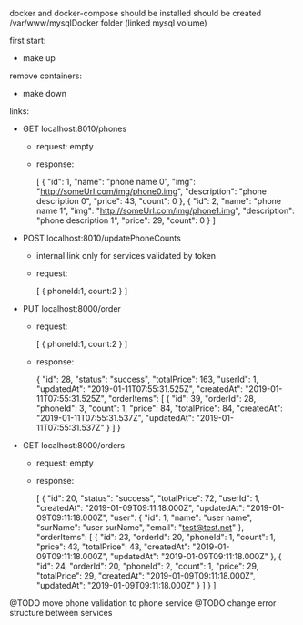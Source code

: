 docker and docker-compose should be installed 
should be created /var/www/mysqlDocker folder (linked mysql volume)

first start:
 - make up

remove containers:
 - make down
 


links:
 - GET localhost:8010/phones
   - request: empty
   - response: 
     
     [
       {
         "id": 1,
         "name": "phone name 0",
         "img": "http://someUrl.com/img/phone0.img",
         "description": "phone description 0",
         "price": 43,
         "count": 0
       },
       {
         "id": 2,
         "name": "phone name 1",
         "img": "http://someUrl.com/img/phone1.img",
         "description": "phone description 1",
         "price": 29,
         "count": 0
       }
     ]
     
 - POST localhost:8010/updatePhoneCounts
   - internal link only for services validated by token
   - request:
     
     [
       {
         phoneId:1,
         count:2
       }
     ]
 
 - PUT localhost:8000/order
   - request:
   
      [
       {
         phoneId:1,
         count:2
       }
      ]
   - response:
     
     {
       "id": 28,
       "status": "success",
       "totalPrice": 163,
       "userId": 1,
       "updatedAt": "2019-01-11T07:55:31.525Z",
       "createdAt": "2019-01-11T07:55:31.525Z",
       "orderItems": [
         {
           "id": 39,
           "orderId": 28,
           "phoneId": 3,
           "count": 1,
           "price": 84,
           "totalPrice": 84,
           "createdAt": "2019-01-11T07:55:31.537Z",
           "updatedAt": "2019-01-11T07:55:31.537Z"
         }
       ]
     }
 
 - GET localhost:8000/orders
   - request: empty
   - response: 
   
     [
       {
         "id": 20,
         "status": "success",
         "totalPrice": 72,
         "userId": 1,
         "createdAt": "2019-01-09T09:11:18.000Z",
         "updatedAt": "2019-01-09T09:11:18.000Z",
         "user": {
           "id": 1,
           "name": "user name",
           "surName": "user surName",
           "email": "test@test.net"
         },
         "orderItems": [
           {
             "id": 23,
             "orderId": 20,
             "phoneId": 1,
             "count": 1,
             "price": 43,
             "totalPrice": 43,
             "createdAt": "2019-01-09T09:11:18.000Z",
             "updatedAt": "2019-01-09T09:11:18.000Z"
           },
           {
             "id": 24,
             "orderId": 20,
             "phoneId": 2,
             "count": 1,
             "price": 29,
             "totalPrice": 29,
             "createdAt": "2019-01-09T09:11:18.000Z",
             "updatedAt": "2019-01-09T09:11:18.000Z"
           }
         ]
       }
     ]
     
@TODO move phone validation to phone service
@TODO change error structure between services